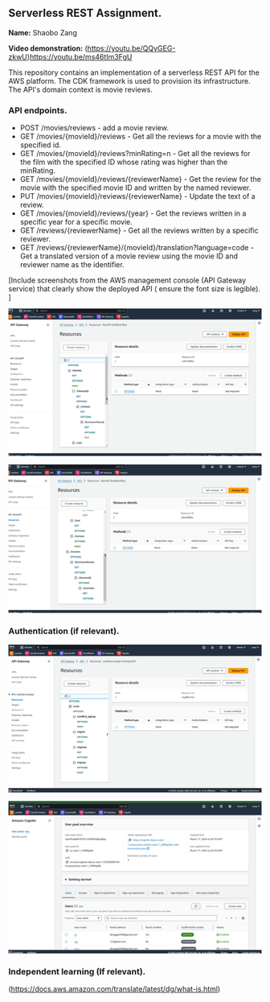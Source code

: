 ## Serverless REST Assignment.

__Name:__ Shaobo Zang

__Video demonstration:__ (https://youtu.be/QQyGEG-zkwU)https://youtu.be/ms46tIm3FgU

This repository contains an implementation of a serverless REST API for the AWS platform. The CDK framework is used to provision its infrastructure. The API's domain context is movie reviews.

### API endpoints.

 
+ POST /movies/reviews - add a movie review.
+ GET /movies/{movieId}/reviews - Get all the reviews for a movie with the specified id.
+ GET /movies/{movieId}/reviews?minRating=n - Get all the reviews for the film with the specified ID whose rating was higher than the minRating.
+ GET /movies/{movieId}/reviews/{reviewerName} - Get the review for the movie with the specified movie ID and written by the named reviewer.
+ PUT /movies/{movieId}/reviews/{reviewerName} - Update the text of a review.
+ GET /movies/{movieId}/reviews/{year} - Get the reviews written in a specific year for a specific movie.
+ GET /reviews/{reviewerName} - Get all the reviews written by a specific reviewer.
+ GET /reviews/{reviewerName}/{movieId}/translation?language=code - Get a translated version of a movie review using the movie ID and reviewer name as the identifier.

[Include screenshots from the AWS management console (API Gateway service) that clearly show the deployed API ( ensure the font size is legible). ]

![!\[alt text\](api-1.png)](images/api-1.png)

![!\[alt text\](image-1.png)](images/api-2.png)

### Authentication (if relevant).

![!\[alt text\](image.png)](images/auth.png)

![!\[alt text\](image.png)](images/pool.png)

### Independent learning (If relevant).
(https://docs.aws.amazon.com/translate/latest/dg/what-is.html)

